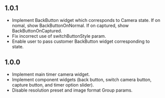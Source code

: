 ## 1.0.1

* Implement BackButton widget which corresponds to Camera state. If on nomal, show BackButtonOnNormal. If on captured, show BackButtonOnCaptured.
* Fix incorrect use of switchButtonStyle param.
* Enable user to pass customer BackButton widget corresponding to state.

## 1.0.0

* Implement main timer camera widget.
* Implement component widgets (back button, switch camera button, capture button, and timer option slider).
* Disable resolution preset and image format Group params.
